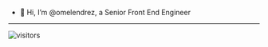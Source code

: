 - 👋 Hi, I’m @omelendrez, a Senior Front End Engineer

---
![visitors](https://visitor-badge.glitch.me/badge?page_id=omelendrez.visitor-badge)
